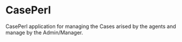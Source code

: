 # CasePerl
CasePerl application for managing the Cases arised by the agents and manage by the Admin/Manager.
